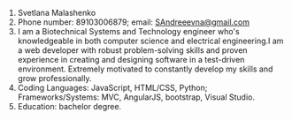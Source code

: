 1. Svetlana Malashenko 
2. Phone number: 89103006879; email: SAndreeevna@gmail.com
3. I am a Biotechnical Systems and Technology engineer who's knowledgeable in both computer science and electrical engineering.I am a web developer with robust problem-solving skills and proven experience in creating and designing software in a test-driven environment. Extremely motivated to constantly develop my skills and grow professionally.
4. Coding Languages: JavaScript, HTML/CSS, Python;
   Frameworks/Systems: MVC, AngularJS, bootstrap, Visual Studio. 
5. Еducation: bachelor degree.

